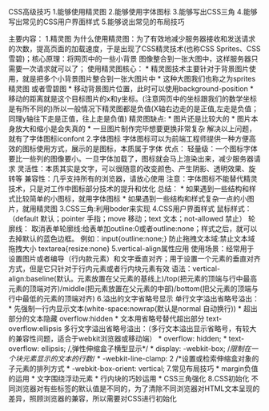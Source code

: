 CSS高级技巧
    1.能够使用精灵图
    2.能够使用字体图标
    3.能够写出CSS三角
    4.能够写出常见的CSS用户界面样式
    5.能够说出常见的布局技巧

主要内容：
    1.精灵图
        为什么使用精灵图：为了有效地减少服务器接收和发送请求的次数，提高页面的加载速度，于是出现了CSS精灵技术(也称CSS Sprites、CSS雪碧)；核心原理：将网页中的一些小背景
    图像整合到一张大图中，这样服务器只需要一次请求就可以了；
        使用精灵图核心：
            * 精灵图技术主要针对于背景图片使用，就是把多个小背景图片整合到一张大图片中
            * 这种大图我们也称之为sprites 精灵图 或者雪碧图
            * 移动背景图片位置，此时可以使用background-position
            * 移动的距离就是这个目标图片的x和y坐标。(注意网页中的坐标跟我们的数学坐标是有所不同的)所以一般情况下精灵图都是负值(X轴右边走的是正值,左走是负值；同理y轴往下走是正值，往上走是负值)
        精灵图缺点:
            * 图片还是比较大的
            * 图片本身放大和缩小是会失真的
            * 一旦图片制作完毕想要更换非常复杂
            解决以上问题，就有了字体图标iconfont
    2.字体图标
        字体图标可以为前端工程师提供一种方便高效的图标使用方式，展示的是图标，本质属于字体
        优点：
            轻量级：一个图标字体要比一些列的图像要小。一旦字体加载了，图标就会马上渲染出来，减少服务器请求
            灵活性：本质其实是文字，可以很随意的改变颜色、产生阴影、透明效果、旋转等
            兼容性：几乎支持所有的浏览器，请放心使用
        注意：字体图标不能替代精灵技术，只是对工作中图标部分技术的提升和优化
        总结：
            * 如果遇到一些结构和样式比较简单的小图标，就用字体图标
            * 如果遇到一些结构和样式复杂一点的小图片，就用精灵图
    3.CSS三角:利用boder来实现
    4.CSS用户界面样式
        鼠标样式：（default 默认；pointer 手指；move 移动；text 文本；not-allowed 禁止）
        轮廓线：
            取消表单轮廓线:给表单加outline:0或者outline:none；样式之后，就可以去掉默认的蓝色边框。 例如：input{outline:none;}
            防止拖拽文本域:禁止文本域拖拽大小 textarea{resize:none}
    5.vertical-align属性应用
        使用场景：经常用于设置图片或者编导（行内款元素）和文字垂直对齐；用于设置一个元素的垂直对齐方式，但是它只针对于行内元素或者行内块元素有效
        语法：vertical-align:baseline(默认。元素放置在父元素的基线上)/top(把元素的顶端与行中最高元素的顶端对齐)/middle(把元素放置在父元素的中部)/bottom(把父元素的顶端与行中最低的元素的顶端对齐)
    6.溢出的文字省略号显示
        单行文字溢出省略号溢出：
          * 先强制一行内显示文本(white-space:nowrap(默认是normal 自动换行))
          * 超出部分的文本隐藏 overflow:hidden
          * 文本用省略号替代超出部分 text-overflow:ellipsis
        多行文字溢出省略号溢出：（多行文本溢出显示省略号，有较大的兼容性问题，适合于webkit浏览器或移动端）
          * overflow: hidden;
          * text-overflow: ellipsis;
            /,弹性伸缩盒子横型显示*/
          * display: -webkit-box;
            /*限制在一个块元素显示的文本的行数*/
          * -webkit-line-clamp: 2
            /*设置或检索伸缩盒对象的子元素的排列方式
          * -webkit-box-orient: vertical;
    7.常见布局技巧
        * margin负值的运用
        * 文字围绕浮动元素
        * 行内块的巧妙运用
        * CSS三角强化
    8.CSS初始化
        不同浏览器对有些标签的默认值是不同的，为了清除不同浏览器对HTML文本呈现的差异，照顾浏览器的兼容，所以需要对CSS进行初始化